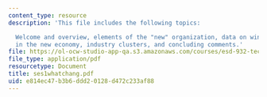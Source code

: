 ```yaml
---
content_type: resource
description: 'This file includes the following topics:

  Welcome and overview, elements of the "new" organization, data on winners and losers
  in the new economy, industry clusters, and concluding comments.'
file: https://ol-ocw-studio-app-qa.s3.amazonaws.com/courses/esd-932-technology-policy-organizations-spring-2005/e814ec47b3b6ddd20128d472c233af88_ses1whatchang.pdf
file_type: application/pdf
resourcetype: Document
title: ses1whatchang.pdf
uid: e814ec47-b3b6-ddd2-0128-d472c233af88
---
```

